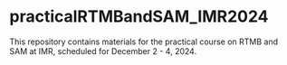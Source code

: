 # practicalRTMBandSAM_IMR2024

This repository contains materials for the practical course on RTMB and SAM at IMR, scheduled for December 2 - 4, 2024.